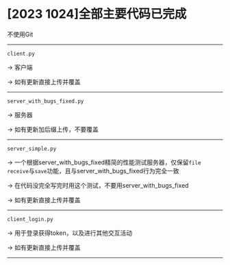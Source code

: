 # [2023 1024]全部主要代码已完成

不使用Git

-----

`client.py` 

-> 客户端 

-> 如有更新直接上传并覆盖

-----

`server_with_bugs_fixed.py` 

-> 服务器 

-> 如有更新加后缀上传，不要覆盖

-----

`server_simple.py` 

-> 一个根据server_with_bugs_fixed精简的性能测试服务器，仅保留`file receive`与`save`功能，且与server_with_bugs_fixed行为完全一致

-> 在代码没完全写完时用这个测试，不要用server_with_bugs_fixed 

-> 如有更新直接上传并覆盖

-----

`client_login.py`

-> 用于登录获得token，以及进行其他交互活动

-> 如有更新直接上传并覆盖

-----
